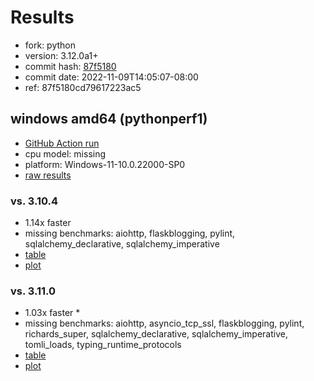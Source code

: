 # Results

- fork: python
- version: 3.12.0a1+
- commit hash: [87f5180](https://github.com/python/cpython/commit/87f5180)
- commit date: 2022-11-09T14:05:07-08:00
- ref: 87f5180cd79617223ac5

## windows amd64 (pythonperf1)

- [GitHub Action run](https://github.com/faster-cpython/benchmarking/actions/runs/4610465380)
- cpu model: missing
- platform: Windows-11-10.0.22000-SP0
- [raw results](bm-20221109-pythonperf1-amd64-python-87f5180cd79617223ac5-3.12.0a1%2B-87f5180.json)

### vs. 3.10.4

- 1.14x faster
- missing benchmarks: aiohttp, flaskblogging, pylint, sqlalchemy_declarative, sqlalchemy_imperative
- [table](bm-20221109-pythonperf1-amd64-python-87f5180cd79617223ac5-3.12.0a1%2B-87f5180-vs-3.10.4.md)
- [plot](bm-20221109-pythonperf1-amd64-python-87f5180cd79617223ac5-3.12.0a1%2B-87f5180-vs-3.10.4.png)

### vs. 3.11.0

- 1.03x faster \*
- missing benchmarks: aiohttp, asyncio_tcp_ssl, flaskblogging, pylint, richards_super, sqlalchemy_declarative, sqlalchemy_imperative, tomli_loads, typing_runtime_protocols
- [table](bm-20221109-pythonperf1-amd64-python-87f5180cd79617223ac5-3.12.0a1%2B-87f5180-vs-3.11.0.md)
- [plot](bm-20221109-pythonperf1-amd64-python-87f5180cd79617223ac5-3.12.0a1%2B-87f5180-vs-3.11.0.png)

